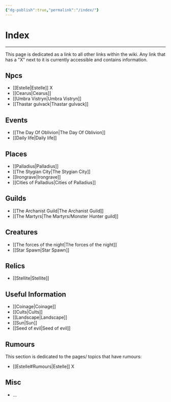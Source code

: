 ```yaml
---
{"dg-publish":true,"permalink":"/index/"}
---
```



# Index
***

This page is dedicated as a link to all other links within the wiki.
Any link that has a "X" next to it is currently accessible and contains information.

## Npcs

- [[Estelle\|Estelle]] X
- [[Cearus\|Cearus]]
- [[Umbra Vistryn\|Umbra Vistryn]]
- [[Thastar gulvack\|Thastar gulvack]]
## Events

- [[The Day Of Oblivion\|The Day Of Oblivion]]
- [[Daily life\|Daily life]]

## Places

- [[Palladius\|Palladius]]
- [[The Stygian City\|The Stygian City]]
- [[Irongrave\|Irongrave]]
- [[Cities of Palladius\|Cities of Palladius]]
## Guilds

- [[The Archanist Guild\|The Archanist Guild]]
- [[The Martyrs\|The Martyrs/Monster Hunter guild]] 

## Creatures

- [[The forces of the night\|The forces of the night]]
- [[Star Spawn\|Star Spawn]]

## Relics

- [[Stellite\|Stellite]]
## Useful Information

- [[Coinage\|Coinage]]
- [[Cults\|Cults]]
- [[Landscape\|Landscape]]
- [[Sun\|Sun]]
- [[Seed of evil\|Seed of evil]]

## Rumours

This section is dedicated to the pages/ topics that have rumours:
- [[Estelle#Rumours\|Estelle]] X

## Misc

- ...
